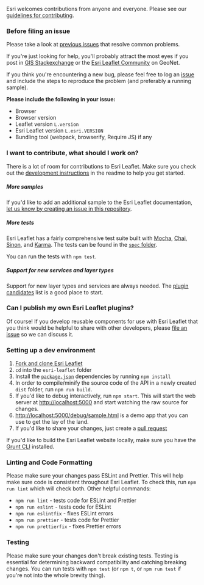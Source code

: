 Esri welcomes contributions from anyone and everyone. Please see our [guidelines for contributing](https://github.com/esri/contributing).

### Before filing an issue

Please take a look at [previous issues](https://github.com/Esri/esri-leaflet/issues?labels=FAQ&milestone=&page=1&state=closed) that resolve common problems.

If you're just looking for help, you'll probably attract the most eyes if you post in [GIS Stackexchange](http://gis.stackexchange.com/questions/ask?tags=esri-leaflet,leaflet) or the [Esri Leaflet Community](https://community.esri.com/t5/esri-leaflet/ct-p/esri-leaflet) on GeoNet.

If you think you're encountering a new bug, please feel free to log an [issue](https://github.com/Esri/esri-leaflet/issues/new) and include the steps to reproduce the problem (and preferably a running sample).

**Please include the following in your issue:**

- Browser
- Browser version
- Leaflet version `L.version`
- Esri Leaflet version `L.esri.VERSION`
- Bundling tool (webpack, browserify, Require JS) if any

### I want to contribute, what should I work on?

There is a lot of room for contributions to Esri Leaflet. Make sure you check out the [development instructions](https://github.com/Esri/esri-leaflet#development-instructions) in the readme to help you get started.

##### More samples

If you'd like to add an additional sample to the Esri Leaflet documentation, [let us know by creating an issue in this repository](https://github.com/Esri/esri-leaflet/issues/new?assignees=&labels=Documentation&template=documentation.yml).

##### More tests

Esri Leaflet has a fairly comprehensive test suite built with [Mocha](https://mochajs.org/), [Chai](https://www.chaijs.com/), [Sinon](https://sinonjs.org/), and [Karma](https://karma-runner.github.io/). The tests can be found in the [`spec` folder](https://github.com/Esri/esri-leaflet/tree/master/spec).

You can run the tests with `npm test`.

##### Support for new services and layer types

Support for new layer types and services are always needed. The [plugin candidates](https://github.com/Esri/esri-leaflet/issues?labels=Plugin+Candidate&page=1&state=open) list is a good place to start.

### Can I publish my own Esri Leaflet plugins?

Of course! If you develop reusable components for use with Esri Leaflet that you think would be helpful to share with other developers, please [file an issue](https://github.com/Esri/esri-leaflet/issues?state=open) so we can discuss it.

### Setting up a dev environment

1. [Fork and clone Esri Leaflet](https://help.github.com/articles/fork-a-repo)
2. `cd` into the `esri-leaflet` folder
3. Install the [`package.json`](https://github.com/Esri/esri-leaflet/blob/master/package.json#L14-L49) dependencies by running `npm install`
4. In order to compile/minify the source code of the API in a newly created `dist` folder, run `npm run build`.
5. If you'd like to debug interactively, run `npm start`. This will start the web server at [http://localhost:5000](http://localhost:5000) and start watching the raw source for changes.
6. [http://localhost:5000/debug/sample.html](http://localhost:5000/debug/sample.html) is a demo app that you can use to get the lay of the land.
7. If you'd like to share your changes, just create a [pull request](https://help.github.com/articles/creating-a-pull-request)

If you'd like to build the Esri Leaflet website locally, make sure you have the [Grunt CLI](http://gruntjs.com/getting-started) installed.

### Linting and Code Formatting

Please make sure your changes pass ESLint and Prettier. This will help make sure code is consistent throughout Esri Leaflet. To check this, run `npm run lint` which will check both. Other helpful commands:

- `npm run lint` - tests code for ESLint and Prettier
- `npm run eslint` - tests code for ESLint
- `npm run eslintfix` - fixes ESLint errors
- `npm run prettier` - tests code for Prettier
- `npm run prettierfix` - fixes Prettier errors

### Testing

Please make sure your changes don't break existing tests. Testing is essential for determining backward compatibility and catching breaking changes. You can run tests with `npm test` (or `npm t`, or `npm run test` if you're not into the whole brevity thing).
